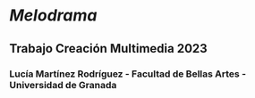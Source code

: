 # _Melodrama_
## Trabajo Creación Multimedia 2023
### Lucía Martínez Rodríguez - Facultad de Bellas Artes - Universidad de Granada
